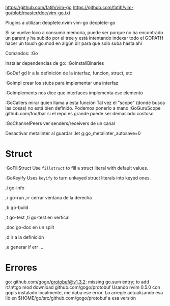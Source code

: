 https://github.com/fatih/vim-go
https://github.com/fatih/vim-go/blob/master/doc/vim-go.txt

Plugins a utilizar:
deoplete.nvim
vim-go
deoplete-go

Si se vuelve loco a consumir memoria, puede ser porque no ha encontrado un parent y ha subido por el tree y está intentando indexar todo el GOPATH
hacer un touch go.mod en algún dir para que solo suba hasta ahí


Comandos:
:Go<TAB>


Instalar dependencias de go:
:GoInstallBinaries


:GoDef
gd
Ir a la definición de la interfaz, funcion, struct, etc


:GoImpl
crear los stubs para implementar una interfaz

:GoImplements
nos dice que interfaces implementa ese elemento

:GoCallers
mirar quien llama a esta función
Tal vez el "scope" (donde busca las cosas) no está bien definido. Podemos ponerlo a mano
:GoGuruScope github.com/foo/bar
si el repo es grande puede ser demasiado costoso

:GoChannelPeers
ver senders/receivers de un canal


Desactivar metalinter al guardar
:let g:go_metalinter_autosave=0


# Struct
:GoFillStruct
    Use `fillstruct` to fill a struct literal with default values.

:GoKeyify
    Uses `keyify` to turn unkeyed struct literals into keyed ones.

,i go-info

,r go-run
,rr cerrar ventana de la derecha

,b go-build

,t go-test
,ti go-test en vertical

,doc go-doc en un split

,d ir a la definición

,e generar if err ...


# Errores
go: github.com/gogo/protobuf@v1.3.2: missing go.sum entry; to add it:\n\tgo mod download github.com/gogo/protobuf
Usando nvim 0.5.0 con gopls instalado localmente, me daba ese error.
Lo arreglé actualizando esa lib en $HOME/go/src/github.com/gogo/protobuf a esa versión
